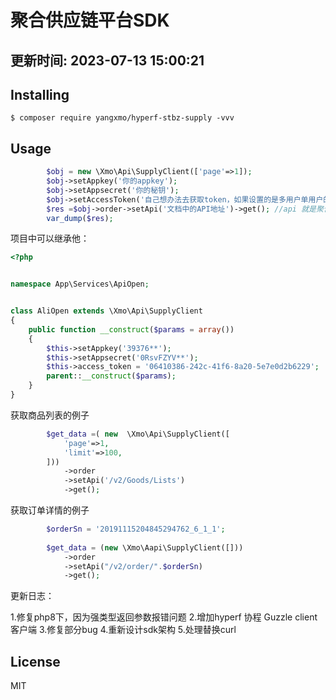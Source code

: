 # 聚合供应链平台SDK
## 更新时间: 2023-07-13 15:00:21
## Installing

```shell
$ composer require yangxmo/hyperf-stbz-supply -vvv
```

## Usage

```php
        $obj = new \Xmo\Api\SupplyClient(['page'=>1]);
        $obj->setAppkey('你的appkey');
        $obj->setAppsecret('你的秘钥');
        $obj->setAccessToken('自己想办法去获取token，如果设置的是多用户单用户的直接复制，应用管理中的token');//如果是单用户模式,无需添加此参数
        $res =$obj->order->setApi('文档中的API地址')->get(); //api 就是聚合文档中的
        var_dump($res);
```

项目中可以继承他：

````php
<?php


namespace App\Services\ApiOpen;


class AliOpen extends \Xmo\Api\SupplyClient
{
    public function __construct($params = array())
    {
        $this->setAppkey('39376**');
        $this->setAppsecret('0RsvFZYV**');
        $this->access_token = '06410386-242c-41f6-8a20-5e7e0d2b6229';
        parent::__construct($params);
    }
}

````

获取商品列表的例子
```php
        $get_data =( new  \Xmo\Api\SupplyClient([
            'page'=>1,
            'limit'=>100,
        ]))
            ->order
            ->setApi('/v2/Goods/Lists')
            ->get();
```
获取订单详情的例子
```php
        $orderSn = '20191115204845294762_6_1_1';
    
        $get_data = (new \Xmo\Aapi\SupplyClient([]))
            ->order
            ->setApi("/v2/order/".$orderSn)
            ->get();

```

更新日志：

1.修复php8下，因为强类型返回参数报错问题
2.增加hyperf 协程 Guzzle client 客户端
3.修复部分bug
4.重新设计sdk架构
5.处理替换curl

## License

MIT
